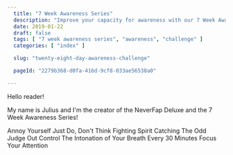 ```yaml
---
  title: "7 Week Awareness Series"
  description: "Improve your capacity for awareness with our 7 Week Awareness Series."
  date: 2019-01-22
  draft: false
  tags: [ "7 week awareness series", "awareness", "challenge" ]
  categories: [ "index" ]

  slug: "twenty-eight-day-awareness-challenge"

  pageId: "2279b368-d0fa-416d-9cf8-033ae56538a0"

---
```


Hello reader!

My name is Julius and I'm the creator of the NeverFap Deluxe and the 7 Week Awareness Series!


Annoy Yourself
Just Do, Don't Think
Fighting Spirit
Catching The Odd Judge Out
Control The Intonation of Your Breath
Every 30 Minutes
Focus Your Attention
